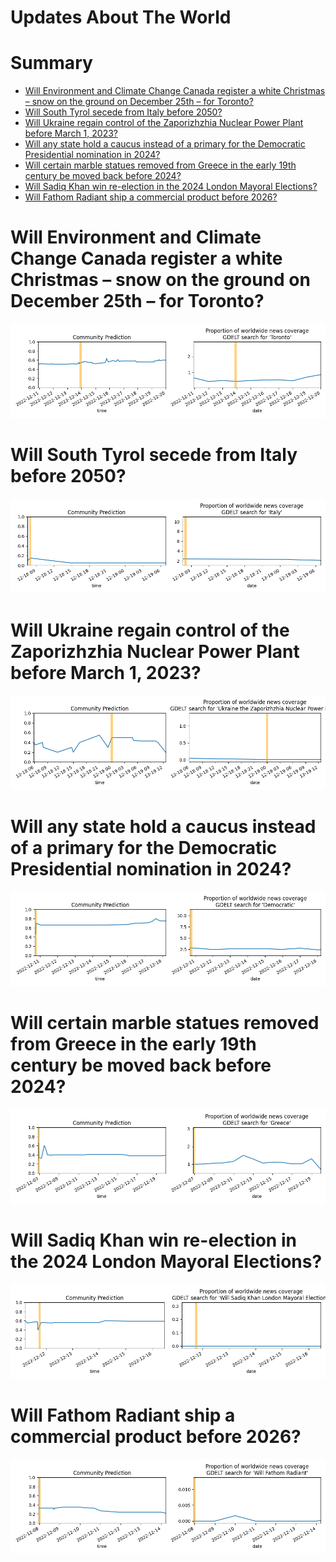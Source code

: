 
Updates About The World
=======================

Summary
=======

* [Will Environment and Climate Change Canada register a white Christmas – snow on the ground on December 25th – for Toronto?](#will-environment-and-climate-change-canada-register-a-white-christmas--snow-on-the-ground-on-december-25th--for-toronto)
* [Will South Tyrol secede from Italy before 2050?](#will-south-tyrol-secede-from-italy-before-2050)
* [Will Ukraine regain control of the Zaporizhzhia Nuclear Power Plant before March 1, 2023?](#will-ukraine-regain-control-of-the-zaporizhzhia-nuclear-power-plant-before-march-1-2023)
* [Will any state hold a caucus instead of a primary for the Democratic Presidential nomination in 2024?](#will-any-state-hold-a-caucus-instead-of-a-primary-for-the-democratic-presidential-nomination-in-2024)
* [Will certain marble statues removed from Greece in the early 19th century be moved back before 2024?](#will-certain-marble-statues-removed-from-greece-in-the-early-19th-century-be-moved-back-before-2024)
* [Will Sadiq Khan win re-election in the 2024 London Mayoral Elections?](#will-sadiq-khan-win-re-election-in-the-2024-london-mayoral-elections)
* [Will Fathom Radiant ship a commercial product before 2026?](#will-fathom-radiant-ship-a-commercial-product-before-2026)

# Will Environment and Climate Change Canada register a white Christmas – snow on the ground on December 25th – for Toronto?


![Toronto "white Christmas"](assets/01.png)
# Will South Tyrol secede from Italy before 2050?


![South Tyrolean Secession](assets/02.png)
# Will Ukraine regain control of the Zaporizhzhia Nuclear Power Plant before March 1, 2023?


![Ukraine controls ZNPP by March 2023](assets/03.png)
# Will any state hold a caucus instead of a primary for the Democratic Presidential nomination in 2024?


![Any State Dem Pres. Caucus in 2024](assets/06.png)
# Will certain marble statues removed from Greece in the early 19th century be moved back before 2024?


![Will certain statues go to Greece by 2024?](assets/07.png)
# Will Sadiq Khan win re-election in the 2024 London Mayoral Elections?


![Sadiq Khan re-elected in 2024](assets/08.png)
# Will Fathom Radiant ship a commercial product before 2026?


![Fathom Radiant Product Launch by 2026](assets/10.png)
